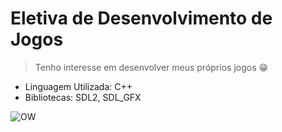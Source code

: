 # Eletiva de Desenvolvimento de Jogos

> Tenho interesse em desenvolver meus próprios jogos 😁

- Linguagem Utilizada: C++
- Bibliotecas: SDL2, SDL_GFX 

![OW](https://steamuserimages-a.akamaihd.net/ugc/1621849917551463057/C7B5A85577266AD2ECB59BC032D7118D7B2B2631/?imw=512&imh=512&ima=fit&impolicy=Letterbox&imcolor=%23000000&letterbox=true)

